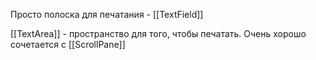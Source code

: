 Просто полоска для печатания - [[TextField]]

[[TextArea]] - пространство для того, чтобы печатать. Очень хорошо сочетается с [[ScrollPane]]



